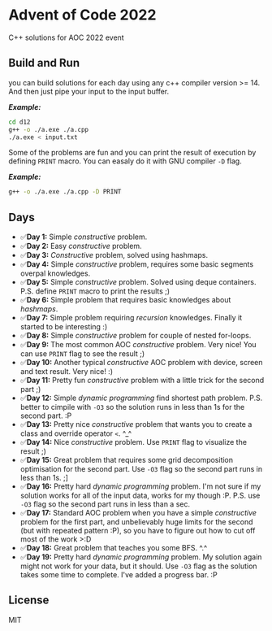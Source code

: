 # Advent of Code 2022
C++ solutions for AOC 2022 event

## Build and Run
you can build solutions for each day using any c++ compiler version >= 14. And then just pipe your input to the input buffer.

***Example:***
```bash
cd d12
g++ -o ./a.exe ./a.cpp
./a.exe < input.txt
```

Some of the problems are fun and you can print the result of execution by defining `PRINT` macro. You can easaly do it with
GNU compiler `-D` flag.

***Example:***
```bash
g++ -o ./a.exe ./a.cpp -D PRINT
```

## Days
* ✅**Day 1:** Simple _constructive_ problem.
* ✅**Day 2:** Easy _constructive_ problem.
* ✅**Day 3:** _Constructive_ problem, solved using hashmaps.
* ✅**Day 4:** Simple _constructive_ problem, requires some basic segments overpal knowledges.
* ✅**Day 5:** Simple _constructive_ problem. Solved using deque containers. P.S. define `PRINT` macro to print the results ;)
* ✅**Day 6:** Simple problem that requires basic knowledges about _hashmaps_.
* ✅**Day 7:** Simple problem requiring _recursion_ knowledges. Finally it started to be interesting :)
* ✅**Day 8:** Simple _constructive_ problem for couple of nested for-loops.
* ✅**Day 9:** The most common AOC _constructive_ problem. Very nice! You can use `PRINT` flag to see the result ;)
* ✅**Day 10:** Another typical _constructive_ AOC problem with device, screen and text result. Very nice! :)
* ✅**Day 11:** Pretty fun _constructive_ problem with a little trick for the second part ;)
* ✅**Day 12:** Simple _dynamic programming_ find shortest path problem. P.S. better to cimpile with `-O3` so the solution runs in less than 1s for the second part. :P
* ✅**Day 13:** Pretty nice _constructive_ problem that wants you to create a class and override operator `<`. ^_^
* ✅**Day 14:** Nice _constructive_ problem. Use `PRINT` flag to visualize the result ;)
* ✅**Day 15:** Great problem that requires some grid decomposition optimisation for the second part. Use `-O3` flag so the second part runs in less than 1s. ;]
* ✅**Day 16:** Pretty hard _dynamic programming_ problem. I'm not sure if my solution works for all of the input data, works for my though :P. P.S. use `-O3` flag so the second part runs in less than a sec.
* ✅**Day 17:** Standard AOC problem when you have a simple _constructive_ problem for the first part, and unbelievably huge limits for the second (but with repeated pattern :P), so you have to figure out how to cut off most of the work >:D
* ✅**Day 18:** Great problem that teaches you some BFS. ^.^
* ✅**Day 19:** Pretty hard _dynamic programming_ problem. My solution again might not work for your data, but it should. Use `-O3` flag as the solution takes some time to complete. I've added a progress bar. :P

## License
MIT
